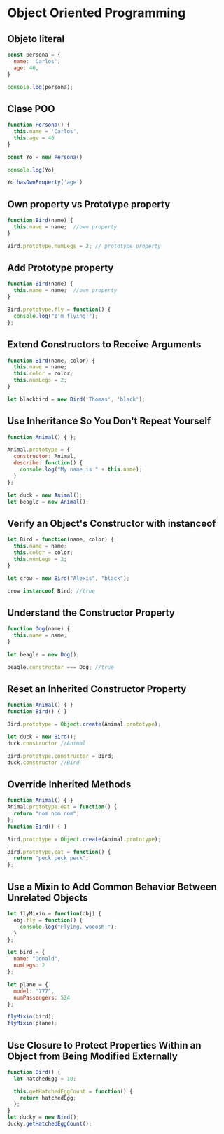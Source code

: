 # Object Oriented Programming

## Objeto literal
```js
const persona = {
  name: 'Carlos',
  age: 46,
}

console.log(persona);
```


## Clase POO
```js
function Persona() {
  this.name = 'Carlos',
  this.age = 46
}

const Yo = new Persona()

console.log(Yo)

Yo.hasOwnProperty('age')
```

## Own property vs Prototype property
```js
function Bird(name) {
  this.name = name;  //own property
}

Bird.prototype.numLegs = 2; // prototype property
```

## Add Prototype property
```js
function Bird(name) {
  this.name = name;  //own property
}

Bird.prototype.fly = function() {
  console.log("I'm flying!");
};
```

## Extend Constructors to Receive Arguments
```js
function Bird(name, color) {
  this.name = name;
  this.color = color;
  this.numLegs = 2;
}

let blackbird = new Bird('Thomas', 'black');
```

## Use Inheritance So You Don't Repeat Yourself
```js
function Animal() { };

Animal.prototype = {
  constructor: Animal, 
  describe: function() {
    console.log("My name is " + this.name);
  }
};

let duck = new Animal();
let beagle = new Animal();
```

## Verify an Object's Constructor with instanceof
```js
let Bird = function(name, color) {
  this.name = name;
  this.color = color;
  this.numLegs = 2;
}

let crow = new Bird("Alexis", "black");

crow instanceof Bird; //true
```

## Understand the Constructor Property
```js
function Dog(name) {
  this.name = name;
}

let beagle = new Dog();

beagle.constructor === Dog; //true
```

## Reset an Inherited Constructor Property
```js
function Animal() { }
function Bird() { }

Bird.prototype = Object.create(Animal.prototype);

let duck = new Bird();
duck.constructor //Animal

Bird.prototype.constructor = Bird;
duck.constructor //Bird
```

## Override Inherited Methods
```js
function Animal() { }
Animal.prototype.eat = function() {
  return "nom nom nom";
};
function Bird() { }

Bird.prototype = Object.create(Animal.prototype);

Bird.prototype.eat = function() {
  return "peck peck peck";
};
```

## Use a Mixin to Add Common Behavior Between Unrelated Objects
```js
let flyMixin = function(obj) {
  obj.fly = function() {
    console.log("Flying, wooosh!");
  }
};

let bird = {
  name: "Donald",
  numLegs: 2
};

let plane = {
  model: "777",
  numPassengers: 524
};

flyMixin(bird);
flyMixin(plane);
```

## Use Closure to Protect Properties Within an Object from Being Modified Externally
```js
function Bird() {
  let hatchedEgg = 10;

  this.getHatchedEggCount = function() { 
    return hatchedEgg;
  };
}
let ducky = new Bird();
ducky.getHatchedEggCount();
```